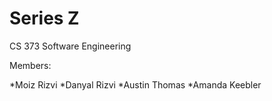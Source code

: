 # Series Z

CS 373 Software Engineering 

Members:

*Moiz Rizvi
*Danyal Rizvi
*Austin Thomas
*Amanda Keebler
